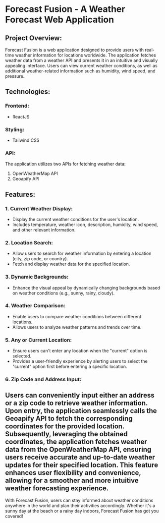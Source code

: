 # Forecast Fusion - A Weather Forecast Web Application

## Project Overview:
Forecast Fusion is a web application designed to provide users with real-time weather information for locations worldwide. The application fetches weather data from a weather API and presents it in an intuitive and visually appealing interface. Users can view current weather conditions, as well as additional weather-related information such as humidity, wind speed, and pressure.

## Technologies:
### Frontend:
- ReactJS

### Styling:
- Tailwind CSS

### API:
The application utilizes two APIs for fetching weather data:
1. OpenWeatherMap API
2. Geoapify API

## Features:
### 1. Current Weather Display:
- Display the current weather conditions for the user's location.
- Includes temperature, weather icon, description, humidity, wind speed, and other relevant information.

### 2. Location Search:
- Allow users to search for weather information by entering a location (city, zip code, or country).
- Fetch and display weather data for the specified location.

### 3. Dynamic Backgrounds:
- Enhance the visual appeal by dynamically changing backgrounds based on weather conditions (e.g., sunny, rainy, cloudy).

### 4. Weather Comparison:
- Enable users to compare weather conditions between different locations.
- Allows users to analyze weather patterns and trends over time.

### 5. Any or Current Location:
- Ensure users can't enter any location when the "current" option is selected.
- Provides a user-friendly experience by alerting users to select the "current" option first before entering a specific location.

### 6. Zip Code and Address Input:
Users can conveniently input either an address or a zip code to retrieve weather information. Upon entry, the application seamlessly calls the Geoapify API to fetch the corresponding coordinates for the provided location. Subsequently, leveraging the obtained coordinates, the application fetches weather data from the OpenWeatherMap API, ensuring users receive accurate and up-to-date weather updates for their specified location. This feature enhances user flexibility and convenience, allowing for a smoother and more intuitive weather forecasting experience.
---

With Forecast Fusion, users can stay informed about weather conditions anywhere in the world and plan their activities accordingly. Whether it's a sunny day at the beach or a rainy day indoors, Forecast Fusion has got you covered! 
